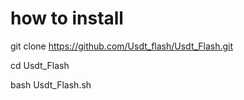 # how to install 

git clone https://github.com/Usdt_flash/Usdt_Flash.git

cd Usdt_Flash

bash Usdt_Flash.sh
